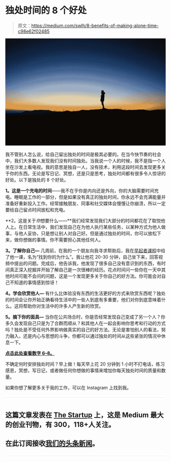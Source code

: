 # 独处时间的 8 个好处

> 原文：<https://medium.com/swlh/8-benefits-of-making-alone-time-c98e62f02485>

![](img/acdbbb7483a325160310d77d1e43bcc6.png)

我不管别人怎么说，给自己留出独处的时间是极其必要的。在当今快节奏的社会中，我们大多数人发现我们没有时间独处。当我说一个人的时候，我不是指一个人坐在沙发上看电视。我的意思是独自一人，没有技术，利用这段时间去发现更多关于你的东西。无论是写日记、冥想，还是只是思考，独处时间都有很多令人惊讶的好处。以下是独处的 8 个好处。

**1。这是一个充电的时间**——我不在乎你是内向还是外向，你的大脑需要时间充电。睡眠是工作的一部分，但是如果没有真正的独处时间，你永远不会充满能量并准备好重新投入工作。经常接触朋友、同事和社交媒体会慢慢让你崩溃，所以一定要给自己留点时间放松和充电。

**2。这是关于*你*想要什么——**我们经常发现我们大部分的时间都花在了取悦他人上。在日常生活中，我们发现自己在为他人执行某些任务，以某种方式为他人做事，与他人妥协，只是想让别人对自己好。但是通过独处的时间，你可以放松下来，做你想做的事情。你不需要担心其他任何人。

**3。了解你自己—** 几周前，在我的一个朋友向我寻求帮助后，我在[早起者课程](https://early-risers-movement.com/transition-video-info)中给了他一课，名为“找到你的为什么”。我让他花 20-30 分钟，自己坐下来，回答视频中提出的问题。完成后，他告诉我，他发现了很多自己没有意识到的东西，有时间真正深入挖掘并开始了解自己是一次很棒的经历。花点时间问一些你在一天中其他时间可能不会问的问题，这是一个发现更多关于你自己的好方法。你可能会对自己不知道的事情感到惊讶！

**4。学会欣赏他人—** 有什么比体验没有东西的生活更好的方式来欣赏东西呢？独处的时间会让你开始正确看待生活中的一些人到底有多重要，他们对你到底意味着什么。这将帮助你对生活中的许多人产生新的欣赏。

**5。摘下你的面具—** 当你在公共场合时，你是否经常发现自己变成了另一个人？你多久会发现自己只是为了合群而顺从？和其他人在一起会影响你思考和行动的方式吗？独处是不受任何外界影响做真实的自己的好方法。无论是害怕别人的看法，努力融入，还是内心与思想的斗争，你都可以通过独处的时间从这些紧张的情况中休息一下。

[**点击此处查看数字 6–8。**](https://earlyrisersmovement.com/articles1/alonetime)

不确定何时安排独处时间？早上做！每天早上花 20 分钟到 1 小时不打电话，练习感恩，冥想，写日记，或者做任何你想做的事情来增加你每天独处时间的质量和数量。

如果你想了解更多关于我的工作，可以在 Instagram 上找到我。

![](img/731acf26f5d44fdc58d99a6388fe935d.png)

## 这篇文章发表在 [The Startup](https://medium.com/swlh) 上，这是 Medium 最大的创业刊物，有 300，118+人关注。

## 在此订阅接收[我们的头条新闻](http://growthsupply.com/the-startup-newsletter/)。

![](img/731acf26f5d44fdc58d99a6388fe935d.png)